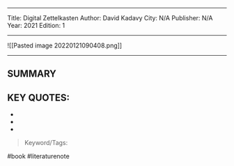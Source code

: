 
---
Title: Digital Zettelkasten
Author: David Kadavy
City: N/A
Publisher: N/A
Year: 2021
Edition: 1

---

![[Pasted image 20220121090408.png]]

---

## SUMMARY
>

## KEY QUOTES:
-
-
-


>Keyword/Tags: 

#book
#literaturenote